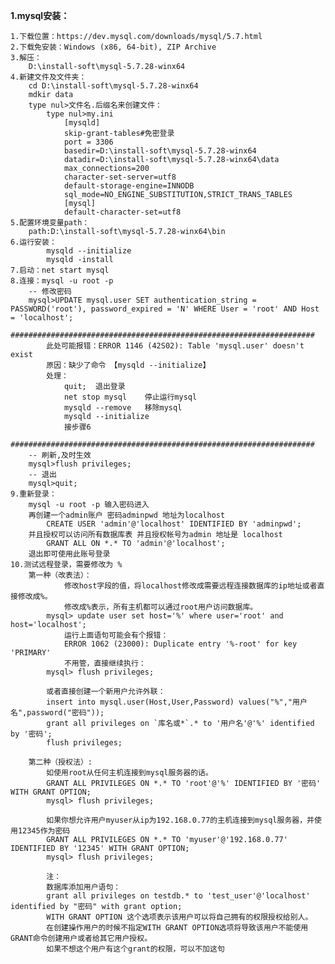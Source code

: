 
**1.mysql安装：**

    1.下载位置：https://dev.mysql.com/downloads/mysql/5.7.html
    2.下载免安装：Windows (x86, 64-bit), ZIP Archive
    3.解压：
        D:\install-soft\mysql-5.7.28-winx64
    4.新建文件及文件夹：
        cd D:\install-soft\mysql-5.7.28-winx64
        mdkir data
        type nul>文件名.后缀名来创建文件：
            type nul>my.ini
                [mysqld]
                skip-grant-tables#免密登录
                port = 3306
                basedir=D:\install-soft\mysql-5.7.28-winx64
                datadir=D:\install-soft\mysql-5.7.28-winx64\data
                max_connections=200
                character-set-server=utf8
                default-storage-engine=INNODB
                sql_mode=NO_ENGINE_SUBSTITUTION,STRICT_TRANS_TABLES
                [mysql]
                default-character-set=utf8
    5.配置环境变量path：
        path:D:\install-soft\mysql-5.7.28-winx64\bin
    6.运行安装：
            mysqld --initialize
            mysqld -install    
    7.启动：net start mysql
    8.连接：mysql -u root -p
        -- 修改密码
        mysql>UPDATE mysql.user SET authentication_string = PASSWORD('root'), password_expired = 'N' WHERE User = 'root' AND Host = 'localhost';
            ####################################################################
            此处可能报错：ERROR 1146 (42S02): Table 'mysql.user' doesn't exist
            原因：缺少了命令 【mysqld --initialize】
            处理：
                quit;  退出登录
                net stop mysql    停止运行mysql
                mysqld --remove   移除mysql
                mysqld --initialize
                接步骤6
            ####################################################################
        -- 刷新,及时生效
        mysql>flush privileges;      
        -- 退出
        mysql>quit;
    9.重新登录：
        mysql -u root -p 输入密码进入
        再创建一个admin账户 密码adminpwd 地址为localhost
            CREATE USER 'admin'@'localhost' IDENTIFIED BY 'adminpwd';
        并且授权可以访问所有数据库表 并且授权帐号为admin 地址是 localhost
            GRANT ALL ON *.* TO 'admin'@'localhost';        
        退出即可使用此账号登录
    10.测试远程登录，需要修改为 %
        第一种（改表法）：
                修改host字段的值，将localhost修改成需要远程连接数据库的ip地址或者直接修改成%。
                修改成%表示，所有主机都可以通过root用户访问数据库。
            mysql> update user set host='%' where user='root' and host='localhost';
                运行上面语句可能会有个报错：
                ERROR 1062 (23000): Duplicate entry '%-root' for key 'PRIMARY'
                不用管，直接继续执行：
            mysql> flush privileges;
        
            或者直接创建一个新用户允许外联：
            insert into mysql.user(Host,User,Password) values("%","用户名",password("密码"));
            grant all privileges on `库名或*`.* to '用户名'@'%' identified by '密码';  
            flush privileges;
        
        第二种（授权法）:
            如使用root从任何主机连接到mysql服务器的话。
            GRANT ALL PRIVILEGES ON *.* TO 'root'@'%' IDENTIFIED BY '密码' WITH GRANT OPTION;
            mysql> flush privileges;
        
            如果你想允许用户myuser从ip为192.168.0.77的主机连接到mysql服务器，并使用12345作为密码
            GRANT ALL PRIVILEGES ON *.* TO 'myuser'@'192.168.0.77' IDENTIFIED BY '12345' WITH GRANT OPTION;
            mysql> flush privileges;
        
            注：
            数据库添加用户语句：
            grant all privileges on testdb.* to 'test_user'@'localhost' identified by "密码" with grant option;
            WITH GRANT OPTION 这个选项表示该用户可以将自己拥有的权限授权给别人。
            在创建操作用户的时候不指定WITH GRANT OPTION选项将导致该用户不能使用GRANT命令创建用户或者给其它用户授权。
            如果不想这个用户有这个grant的权限，可以不加这句
